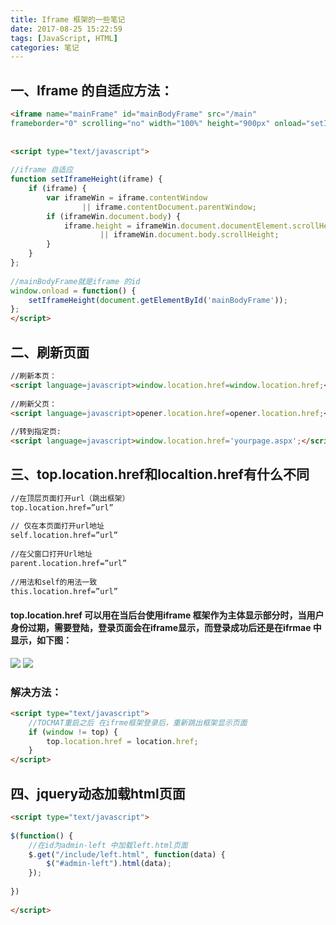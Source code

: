 ```yaml
---
title: Iframe 框架的一些笔记
date: 2017-08-25 15:22:59
tags: [JavaScript, HTML]
categories: 笔记
---
```

## 一、Iframe 的自适应方法：
```html
<iframe name="mainFrame" id="mainBodyFrame" src="/main" 
frameborder="0" scrolling="no" width="100%" height="900px" onload="setIframeHeight(this)"></iframe>
 
 
<script type="text/javascript">
     
//iframe 自适应
function setIframeHeight(iframe) {
    if (iframe) {
        var iframeWin = iframe.contentWindow
                || iframe.contentDocument.parentWindow;
        if (iframeWin.document.body) {
            iframe.height = iframeWin.document.documentElement.scrollHeight
                    || iframeWin.document.body.scrollHeight;
        }
    }
};
 
//mainBodyFrame就是iframe 的id 
window.onload = function() {
    setIframeHeight(document.getElementById('mainBodyFrame'));
};
</script>
```
## 二、刷新页面
```html
//刷新本页：
<script language=javascript>window.location.href=window.location.href;</script>
 
//刷新父页：
<script language=javascript>opener.location.href=opener.location.href;</script>
 
//转到指定页:
<script language=javascript>window.location.href='yourpage.aspx';</script>
```
## 三、top.location.href和localtion.href有什么不同
```html
//在顶层页面打开url（跳出框架）
top.location.href=”url”          
 
// 仅在本页面打开url地址
self.location.href=”url”        
 　　
//在父窗口打开Url地址 　
parent.location.href=”url” 
　
//用法和self的用法一致  
this.location.href=”url”
```

#### top.location.href 可以用在当后台使用iframe 框架作为主体显示部分时，当用户身份过期，需要登陆，登录页面会在iframe显示，而登录成功后还是在ifrmae 中显示，如下图：

![](1504841712589094135.png)
![](1504841825227030037.png)

### 解决方法：
```html
<script type="text/javascript">
    //TOCMAT重启之后 在ifrme框架登录后，重新跳出框架显示页面
    if (window != top) {
        top.location.href = location.href;
    }
</script>
```

## 四、jquery动态加载html页面
```html
<script type="text/javascript">
 
$(function() {
    //在id为admin-left 中加载left.html页面
    $.get("/include/left.html", function(data) {
        $("#admin-left").html(data);
    });
      
})
 
</script>
```
